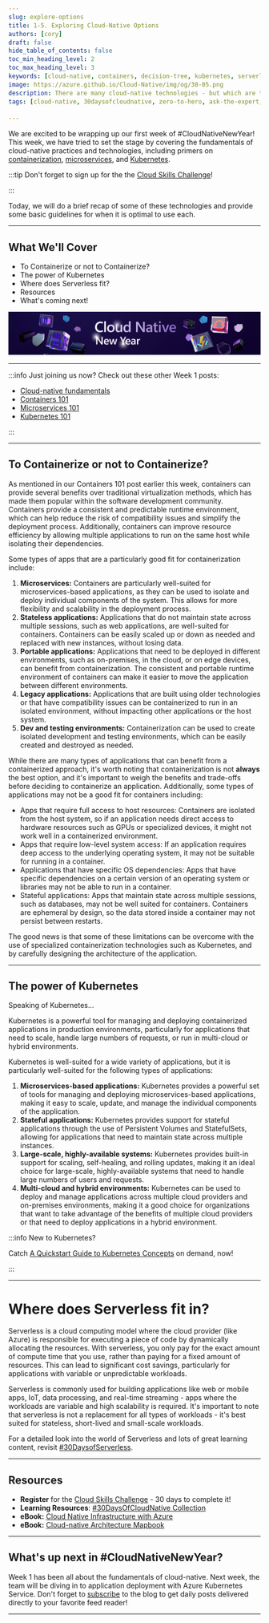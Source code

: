 ```yaml
---
slug: explore-options
title: 1-5. Exploring Cloud-Native Options
authors: [cory]
draft: false
hide_table_of_contents: false
toc_min_heading_level: 2
toc_max_heading_level: 3
keywords: [cloud-native, containers, decision-tree, kubernetes, serverless, microservices]
image: https://azure.github.io/Cloud-Native/img/og/30-05.png
description: There are many cloud-native technologies - but which are the best fit for your projects? 
tags: [cloud-native, 30daysofcloudnative, zero-to-hero, ask-the-expert, azure-kubernetes-service]

---
```


<head>
  <meta name="twitter:url" 
    content="https://azure.github.io/Cloud-Native/cnny-2023/explore-options" />
  <meta name="twitter:title" 
    content="Serverless Container Options" />
  <meta name="twitter:description" 
    content="Explore technology and tooling options for building and deploying your Cloud-native solution" />
  <meta name="twitter:image" 
    content="https://azure.github.io/Cloud-Native/img/og/30-05.png" />
  <meta name="twitter:card" content="summary_large_image" />
  <meta name="twitter:creator" 
    content="@cskimming" />
  <meta name="twitter:site" content="@AzureAdvocates" /> 
  <link rel="canonical" 
    href="https://azure.github.io/Cloud-Native/cnny-2023/explore-options" />
</head>

We are excited to be wrapping up our first week of #CloudNativeNewYear! This week, we have tried to set the stage by covering the fundamentals of cloud-native practices and technologies, including primers on [containerization](https://azure.github.io/Cloud-Native/cnny-2023/containers-101/), [microservices](https://azure.github.io/Cloud-Native/cnny-2023/microservices-101), and [Kubernetes](https://azure.github.io/Cloud-Native/cnny-2023/Kubernetes-101).  

:::tip Don't forget to sign up for the the [Cloud Skills Challenge](https://aka.ms/CNNY/Challenge)!

:::

Today, we will do a brief recap of some of these technologies and provide some basic guidelines for when it is optimal to use each. 

---

## What We'll Cover
* To Containerize or not to Containerize?
* The power of Kubernetes
* Where does Serverless fit? 
* Resources
* What's coming next!

![](./../../static/img/cnny23/hero-banner.png)

---

:::info Just joining us now? Check out these other Week 1 posts:

 * [Cloud-native fundamentals](https://azure.github.io/Cloud-Native/cnny-2023/cloud-native-fundamentals)
 * [Containers 101](https://azure.github.io/Cloud-Native/cnny-2023/containers-101)
 * [Microservices 101](https://azure.github.io/Cloud-Native/cnny-2023/microservices-101)
 * [Kubernetes 101](https://azure.github.io/Cloud-Native/cnny-2023/Kubernetes-101)
 
:::

--- 
## To Containerize or not to Containerize? 

As mentioned in our Containers 101 post earlier this week, containers can provide several benefits over traditional virtualization methods, which has made them popular within the software development community. Containers provide a consistent and predictable runtime environment, which can help reduce the risk of compatibility issues and simplify the deployment process. Additionally, containers can improve resource efficiency by allowing multiple applications to run on the same host while isolating their dependencies. 

Some types of apps that are a particularly good fit for containerization include: 

1.	**Microservices:** Containers are particularly well-suited for microservices-based applications, as they can be used to isolate and deploy individual components of the system. This allows for more flexibility and scalability in the deployment process.
2.	**Stateless applications:** Applications that do not maintain state across multiple sessions, such as web applications, are well-suited for containers. Containers can be easily scaled up or down as needed and replaced with new instances, without losing data.
3.	**Portable applications:** Applications that need to be deployed in different environments, such as on-premises, in the cloud, or on edge devices, can benefit from containerization. The consistent and portable runtime environment of containers can make it easier to move the application between different environments.
4.	**Legacy applications:** Applications that are built using older technologies or that have compatibility issues can be containerized to run in an isolated environment, without impacting other applications or the host system.
5.	**Dev and testing environments:** Containerization can be used to create isolated development and testing environments, which can be easily created and destroyed as needed.

While there are many types of applications that can benefit from a containerized approach, it's worth noting that containerization is not **always** the best option, and it's important to weigh the benefits and trade-offs before deciding to containerize an application. Additionally, some types of applications may not be a good fit for containers including:

* Apps that require full access to host resources: Containers are isolated from the host system, so if an application needs direct access to hardware resources such as GPUs or specialized devices, it might not work well in a containerized environment.
* Apps that require low-level system access: If an application requires deep access to the underlying operating system, it may not be suitable for running in a container.
* Applications that have specific OS dependencies: Apps that have specific dependencies on a certain version of an operating system or libraries may not be able to run in a container.
* Stateful applications: Apps that maintain state across multiple sessions, such as databases, may not be well suited for containers. Containers are ephemeral by design, so the data stored inside a container may not persist between restarts.

The good news is that some of these limitations can be overcome with the use of specialized containerization technologies such as Kubernetes, and by carefully designing the architecture of the application. 

---
## The power of Kubernetes

Speaking of Kubernetes...

Kubernetes is a powerful tool for managing and deploying containerized applications in production environments, particularly for applications that need to scale, handle large numbers of requests, or run in multi-cloud or hybrid environments.

Kubernetes is well-suited for a wide variety of applications, but it is particularly well-suited for the following types of applications:

1.	**Microservices-based applications:** Kubernetes provides a powerful set of tools for managing and deploying microservices-based applications, making it easy to scale, update, and manage the individual components of the application.
2.	**Stateful applications:** Kubernetes provides support for stateful applications through the use of Persistent Volumes and StatefulSets, allowing for applications that need to maintain state across multiple instances. 
3.	**Large-scale, highly-available systems:** Kubernetes provides built-in support for scaling, self-healing, and rolling updates, making it an ideal choice for large-scale, highly-available systems that need to handle large numbers of users and requests.
4.	**Multi-cloud and hybrid environments:** Kubernetes can be used to deploy and manage applications across multiple cloud providers and on-premises environments, making it a good choice for organizations that want to take advantage of the benefits of multiple cloud providers or that need to deploy applications in a hybrid environment.

:::info New to Kubernetes?

Catch [A Quickstart Guide to Kubernetes Concepts](https://info.microsoft.com/ww-ondemand-a-quickstart-guide-to-kubernetes-concepts.html?lcid=en-us) on demand, now!

:::

---
# Where does Serverless fit in? 

Serverless is a cloud computing model where the cloud provider (like Azure) is responsible for executing a piece of code by dynamically allocating the resources. With serverless, you only pay for the exact amount of compute time that you use, rather than paying for a fixed amount of resources. This can lead to significant cost savings, particularly for applications with variable or unpredictable workloads.

Serverless is commonly used for building applications like web or mobile apps, IoT, data processing, and real-time streaming - apps where the workloads are variable and high scalability is required.
It's important to note that serverless is not a replacement for all types of workloads - it's best suited for stateless, short-lived and small-scale workloads.

For a detailed look into the world of Serverless and lots of great learning content, revisit [#30DaysofServerless](https://azure.github.io/Cloud-Native/serverless-september/30DaysOfServerless/).

---
## Resources
* **Register** for the [Cloud Skills Challenge](https://aka.ms/Challenge) - 30 days to complete it!
* **Learning Resources**: [#30DaysOfCloudNative Collection](https://aka.ms/CNNY/collection)
* **eBook:** [Cloud Native Infrastructure with Azure](https://azure.microsoft.com/resources/cloud-native-infrastructure-with-microsoft-azure/?WT.mc_id=javascript-74010-ninarasi)
* **eBook:** [Cloud-native Architecture Mapbook](https://azure.microsoft.com/resources/azure-cloud-native-architecture-mapbook/?WT.mc_id=javascript-74010-ninarasi)

---
## What's up next in #CloudNativeNewYear?

Week 1 has been all about the fundamentals of cloud-native. Next week, the team will be diving in to application deployment with Azure Kubernetes Service. Don't forget to [subscribe](https://azure.github.io/Cloud-Native/cnny-2023/rss.xml?WT.mc_id=javascript-74010-ninarasi) to the blog to get daily posts delivered directly to your favorite feed reader!

---